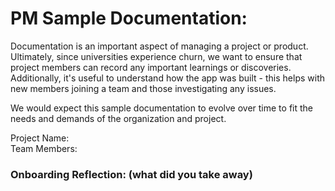 # PM Sample Documentation:
Documentation is an important aspect of managing a project or product. Ultimately, since universities experience churn, we want to ensure that project members can record any important learnings or discoveries. Additionally, it's useful to understand how the app was built - this helps with new members joining a team and those investigating any issues.  

We would expect this sample documentation to evolve over time to fit the needs and demands of the organization and project.  

Project Name:  
Team Members:  

### Onboarding Reflection: (what did you take away)
